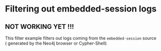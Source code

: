 # Filtering out embedded-session logs

## NOT WORKING YET !!!

This filter example filters out logs coming from the `embedded-session` source ( generated by the Neo4j browser or Cypher-Shell)